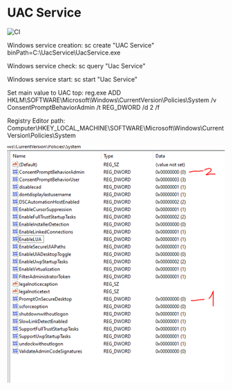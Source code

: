 # UAC Service

![CI](https://github.com/aclalex/uac-service/workflows/CI/badge.svg)

Windows service creation:
sc create "UAC Service" binPath=C:\UacService\UacService.exe

Windows service check:
sc query "Uac Service"

Windows service start:
sc start "Uac Service"

Set main value to UAC top:
reg.exe ADD HKLM\SOFTWARE\Microsoft\Windows\CurrentVersion\Policies\System /v  ConsentPromptBehaviorAdmin /t REG_DWORD /d 2 /f

Registry Editor path:
Computer\HKEY_LOCAL_MACHINE\SOFTWARE\Microsoft\Windows\CurrentVersion\Policies\System

![Service Screenshot](/images/services-screenshot.png)

